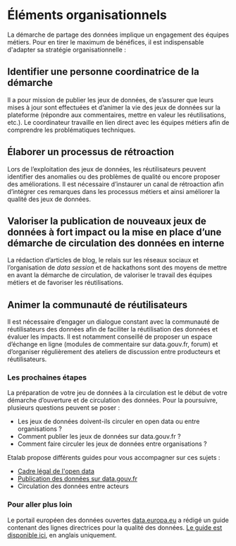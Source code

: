 # Éléments organisationnels

La démarche de partage des données implique un engagement des équipes métiers. Pour en tirer le maximum de bénéfices, il est indispensable d'adapter sa stratégie organisationnelle :

## **Identifier une personne coordinatrice de la démarche**

Il a pour mission de publier les jeux de données, de s’assurer que leurs mises à jour sont effectuées et d’animer la vie des jeux de données sur la plateforme (répondre aux commentaires, mettre en valeur les réutilisations, etc.). Le coordinateur travaille en lien direct avec les équipes métiers afin de comprendre les problématiques techniques.

## **Élaborer un processus de rétroaction**&#x20;

Lors de l’exploitation des jeux de données, les réutilisateurs peuvent identifier des anomalies ou des problèmes de qualité ou encore proposer des améliorations. Il est nécessaire d’instaurer un canal de rétroaction afin d’intégrer ces remarques dans les processus métiers et ainsi améliorer la qualité des jeux de données.

## **Valoriser la publication de nouveaux jeux de données à fort impact ou la mise en place d’une démarche de circulation des données en interne**&#x20;

La rédaction d’articles de blog, le relais sur les réseaux sociaux et l’organisation de _data session_ et de hackathons sont des moyens de mettre en avant la démarche de circulation, de valoriser le travail des équipes métiers et de favoriser les réutilisations.

## **Animer la communauté de réutilisateurs**

Il est nécessaire d’engager un dialogue constant avec la communauté de réutilisateurs des données afin de faciliter la réutilisation des données et évaluer les impacts. Il est notamment conseillé de proposer un espace d’échange en ligne (modules de commentaire sur data.gouv.fr, forum) et d’organiser régulièrement des ateliers de discussion entre producteurs et réutilisateurs.

### Les prochaines étapes <a href="#les-prochaines-etapes" id="les-prochaines-etapes"></a>

La préparation de votre jeu de données à la circulation est le début de votre démarche d’ouverture et de circulation des données. Pour la poursuivre, plusieurs questions peuvent se poser :

* Les jeux de données doivent-ils circuler en open data ou entre organisations ?
* Comment publier les jeux de données sur data.gouv.fr ?
* Comment faire circuler les jeux de données entre organisations ?

Etalab propose différents guides pour vous accompagner sur ces sujets :

* [Cadre légal de l'open data](https://guides.etalab.gouv.fr/juridique/)
* [Publication des données sur data.gouv.fr](https://guides.etalab.gouv.fr/data.gouv.fr/)
* Circulation des données entre acteurs



### Pour aller plus loin <a href="#pour-aller-plus-loin" id="pour-aller-plus-loin"></a>

Le portail européen des données ouvertes [data.europa.eu](https://data.europa.eu/) a rédigé un guide contenant des lignes directrices pour la qualité des données. [Le guide est disponible ici](https://op.europa.eu/fr/publication-detail/-/publication/b601d9cc-b3c0-11ec-9d96-01aa75ed71a1), en anglais uniquement.
